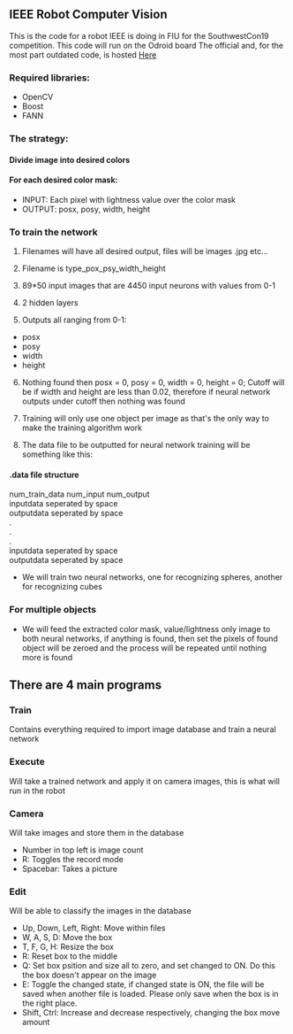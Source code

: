 ## IEEE Robot Computer Vision

This is the code for a robot IEEE is doing in FIU for the SouthwestCon19 competition. This code will run on the Odroid board
The official and, for the most part outdated code, is hosted [Here](https://github.com/ieeefiu/robot2019)


### Required libraries:
* OpenCV
* Boost
* FANN

### The strategy:

#### Divide image into desired colors

#### For each desired color mask:
* INPUT: Each pixel with lightness value over the color mask
* OUTPUT: posx, posy, width, height

### To train the network
1. Filenames will have all desired output, files will be images .jpg etc...

2. Filename is type_pox_psy_width_height

3. 89*50 input images that are 4450 input neurons with values from 0-1
4. 2 hidden layers

5. Outputs all ranging from 0-1: 
  * posx
  * posy
  * width
  * height

6. Nothing found then posx = 0, posy = 0, width = 0, height = 0; Cutoff will be if width and height are less than 0.02, therefore if neural network outputs under cutoff then nothing was found

7. Training will only use one object per image as that's the only way to make the training algorithm work

8. The data file to be outputted for neural network training will be something like this:

#### .data file structure
  num_train_data num_input num_output  
  inputdata seperated by space  
  outputdata seperated by space  
  .  
  .  
  .  
  inputdata seperated by space  
  outputdata seperated by space  

* We will train two neural networks, one for recognizing spheres, another for recognizing cubes

### For multiple objects
* We will feed the extracted color mask, value/lightness only image to both neural networks, if anything is found, then set the pixels of found object will be zeroed and the process will be repeated until nothing more is found

## There are 4 main programs
### Train
Contains everything required to import image database and train a neural network
### Execute
Will take a trained network and apply it on camera images, this is what will run in the robot
### Camera
Will take images and store them in the database
* Number in top left is image count
* R: Toggles the record mode
* Spacebar: Takes a picture
### Edit
Will be able to classify the images in the database
* Up, Down, Left, Right: Move within files
* W, A, S, D: Move the box
* T, F, G, H: Resize the box
* R: Reset box to the middle
* Q: Set box psition and size all to zero, and set changed to ON. Do this the box doesn't appear on the image
* E: Toggle the changed state, if changed state is ON, the file will be saved when another file is loaded. Please only save when the box is in the right place.
* Shift, Ctrl: Increase and decrease respectively, changing the box move amount
